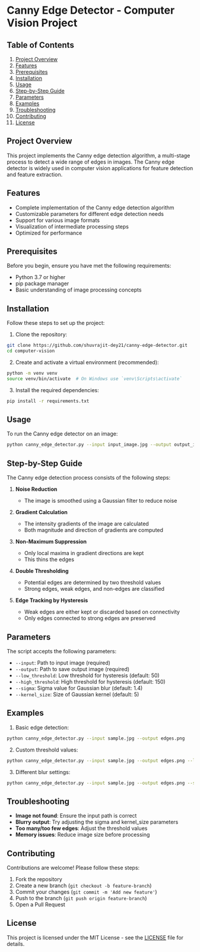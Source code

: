 # Canny Edge Detector - Computer Vision Project

## Table of Contents
1. [Project Overview](#project-overview)
2. [Features](#features)
3. [Prerequisites](#prerequisites)
4. [Installation](#installation)
5. [Usage](#usage)
6. [Step-by-Step Guide](#step-by-step-guide)
7. [Parameters](#parameters)
8. [Examples](#examples)
9. [Troubleshooting](#troubleshooting)
10. [Contributing](#contributing)
11. [License](#license)

## Project Overview
This project implements the Canny edge detection algorithm, a multi-stage process to detect a wide range of edges in images. The Canny edge detector is widely used in computer vision applications for feature detection and feature extraction.

## Features
- Complete implementation of the Canny edge detection algorithm
- Customizable parameters for different edge detection needs
- Support for various image formats
- Visualization of intermediate processing steps
- Optimized for performance

## Prerequisites
Before you begin, ensure you have met the following requirements:
- Python 3.7 or higher
- pip package manager
- Basic understanding of image processing concepts

## Installation
Follow these steps to set up the project:

1. Clone the repository:
```bash
git clone https://github.com/shuvrajit-dey21/canny-edge-detector.git
cd computer-vision
```

2. Create and activate a virtual environment (recommended):
```bash
python -m venv venv
source venv/bin/activate  # On Windows use `venv\Scripts\activate`
```

3. Install the required dependencies:
```bash
pip install -r requirements.txt
```

## Usage
To run the Canny edge detector on an image:
```bash
python canny_edge_detector.py --input input_image.jpg --output output_image.png
```

## Step-by-Step Guide
The Canny edge detection process consists of the following steps:

1. **Noise Reduction**
   - The image is smoothed using a Gaussian filter to reduce noise

2. **Gradient Calculation**
   - The intensity gradients of the image are calculated
   - Both magnitude and direction of gradients are computed

3. **Non-Maximum Suppression**
   - Only local maxima in gradient directions are kept
   - This thins the edges

4. **Double Thresholding**
   - Potential edges are determined by two threshold values
   - Strong edges, weak edges, and non-edges are classified

5. **Edge Tracking by Hysteresis**
   - Weak edges are either kept or discarded based on connectivity
   - Only edges connected to strong edges are preserved

## Parameters
The script accepts the following parameters:
- `--input`: Path to input image (required)
- `--output`: Path to save output image (required)
- `--low_threshold`: Low threshold for hysteresis (default: 50)
- `--high_threshold`: High threshold for hysteresis (default: 150)
- `--sigma`: Sigma value for Gaussian blur (default: 1.4)
- `--kernel_size`: Size of Gaussian kernel (default: 5)

## Examples
1. Basic edge detection:
```bash
python canny_edge_detector.py --input sample.jpg --output edges.png
```

2. Custom threshold values:
```bash
python canny_edge_detector.py --input sample.jpg --output edges.png --low_threshold 30 --high_threshold 100
```

3. Different blur settings:
```bash
python canny_edge_detector.py --input sample.jpg --output edges.png --sigma 2.0 --kernel_size 7
```

## Troubleshooting
- **Image not found**: Ensure the input path is correct
- **Blurry output**: Try adjusting the sigma and kernel_size parameters
- **Too many/too few edges**: Adjust the threshold values
- **Memory issues**: Reduce image size before processing

## Contributing
Contributions are welcome! Please follow these steps:
1. Fork the repository
2. Create a new branch (`git checkout -b feature-branch`)
3. Commit your changes (`git commit -m 'Add new feature'`)
4. Push to the branch (`git push origin feature-branch`)
5. Open a Pull Request

## License
This project is licensed under the MIT License - see the [LICENSE](LICENSE) file for details.
